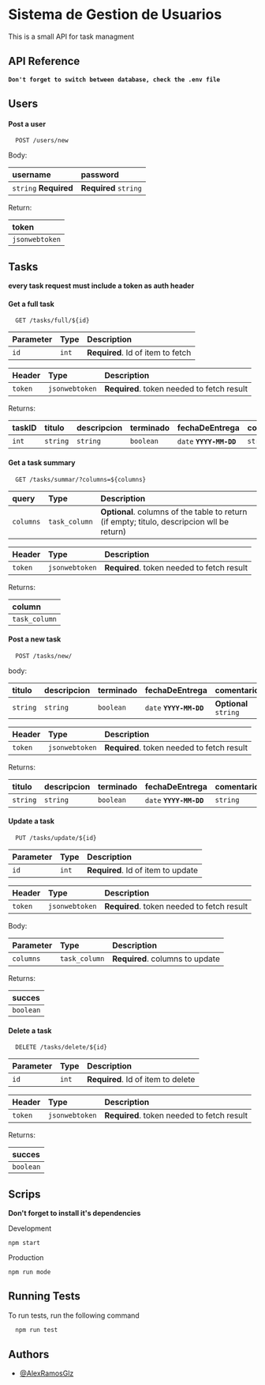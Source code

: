 # Sistema de Gestion de Usuarios

This is a small API for task managment

## API Reference

**`Don't forget to switch between database, check the .env file`**

## Users

#### Post a user

```http
  POST /users/new
```

Body:

| username              | password              |
| :-------------------- | :-------------------- |
| `string` **Required** | **Required** `string` |

Return:

| token          |
| :------------- |
| `jsonwebtoken` |

## Tasks

**every task request must include a token as auth header**

#### Get a full task

```http
  GET /tasks/full/${id}
```

| Parameter | Type  | Description                       |
| :-------- | :---- | :-------------------------------- |
| `id`      | `int` | **Required**. Id of item to fetch |

| Header  | Type           | Description                                |
| :------ | :------------- | :----------------------------------------- |
| `token` | `jsonwebtoken` | **Required**. token needed to fetch result |

Returns:

| taskID | titulo   | descripcion | terminado | fechaDeEntrega          | comentarios | responsable | tags     | username |
| :----- | :------- | :---------- | --------- | ----------------------- | ----------- | ----------- | -------- | -------- |
| `int`  | `string` | `string`    | `boolean` | `date` **`YYYY-MM-DD`** | `string`    | `string`    | `string` | `string` |

#### Get a task summary

```http
  GET /tasks/summar/?columns=${columns}
```

| query     | Type          | Description                                                                                |
| :-------- | :------------ | :----------------------------------------------------------------------------------------- |
| `columns` | `task_column` | **Optional**. columns of the table to return (if empty; titulo, descripcion wll be return) |

| Header  | Type           | Description                                |
| :------ | :------------- | :----------------------------------------- |
| `token` | `jsonwebtoken` | **Required**. token needed to fetch result |

Returns:

| column        |
| :------------ |
| `task_column` |

#### Post a new task

```http
  POST /tasks/new/
```

body:

| titulo   | descripcion | terminado | fechaDeEntrega          | comentarios           | responsable          | tags                 |
| :------- | :---------- | --------- | ----------------------- | --------------------- | -------------------- | -------------------- |
| `string` | `string`    | `boolean` | `date` **`YYYY-MM-DD`** | **Optional** `string` | **Optional**`string` | **Optional**`string` |

| Header  | Type           | Description                                |
| :------ | :------------- | :----------------------------------------- |
| `token` | `jsonwebtoken` | **Required**. token needed to fetch result |

Returns:

| titulo   | descripcion | terminado | fechaDeEntrega          | comentarios | responsable | tags     | username |
| :------- | :---------- | --------- | ----------------------- | ----------- | ----------- | -------- | -------- |
| `string` | `string`    | `boolean` | `date` **`YYYY-MM-DD`** | `string`    | `string`    | `string` | `string` |

#### Update a task

```http
  PUT /tasks/update/${id}
```

| Parameter | Type  | Description                        |
| :-------- | :---- | :--------------------------------- |
| `id`      | `int` | **Required**. Id of item to update |

| Header  | Type           | Description                                |
| :------ | :------------- | :----------------------------------------- |
| `token` | `jsonwebtoken` | **Required**. token needed to fetch result |

Body:

| Parameter | Type          | Description                     |
| :-------- | :------------ | :------------------------------ |
| `columns` | `task_column` | **Required**. columns to update |

Returns:

| succes    |
| :-------- |
| `boolean` |

#### Delete a task

```http
  DELETE /tasks/delete/${id}
```

| Parameter | Type  | Description                        |
| :-------- | :---- | :--------------------------------- |
| `id`      | `int` | **Required**. Id of item to delete |

| Header  | Type           | Description                                |
| :------ | :------------- | :----------------------------------------- |
| `token` | `jsonwebtoken` | **Required**. token needed to fetch result |

Returns:

| succes    |
| :-------- |
| `boolean` |

## Scrips

**Don't forget to install it's dependencies**

Development

    npm start

Production

    npm run mode

## Running Tests

To run tests, run the following command

```bash
  npm run test
```

## Authors

- [@AlexRamosGlz](https://github.com/AlexRamosGlz)
